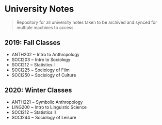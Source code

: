# University Notes
> Repository for all university notes taken to be archived and synced for multiple machines to access

## 2019: Fall Classes
- ANTH202 ~ Intro to Anthropology
- SOCI203 ~ Intro to Sociology
- SOCI212 ~ Statistics I
- SOCI225 ~ Sociology of Film
- SOCI250 ~ Sociology of Culture

## 2020: Winter Classes
- ANTH221 ~ Symbolic Anthropology
- LING200 ~ Intro to Linguistic Science
- SOCI212 ~ Statistics II
- SOCI244 ~ Sociology of Leisure